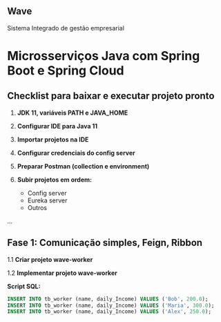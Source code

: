 ## Wave
Sistema Integrado de gestão empresarial
# Microsserviços Java com Spring Boot e Spring Cloud

## Checklist para baixar e executar projeto pronto

1. **JDK 11, variáveis PATH e JAVA_HOME**
   
2. **Configurar IDE para Java 11**
   
3. **Importar projetos na IDE**
   
4. **Configurar credenciais do config server**
   
5. **Preparar Postman (collection e environment)**
   
6. **Subir projetos em ordem:**
   - Config server
   - Eureka server
   - Outros

...

## Fase 1: Comunicação simples, Feign, Ribbon

1.1 **Criar projeto wave-worker**

1.2 **Implementar projeto wave-worker**
   
**Script SQL:**
```sql
INSERT INTO tb_worker (name, daily_Income) VALUES ('Bob', 200.0);
INSERT INTO tb_worker (name, daily_Income) VALUES ('Maria', 300.0);
INSERT INTO tb_worker (name, daily_Income) VALUES ('Alex', 250.0);
